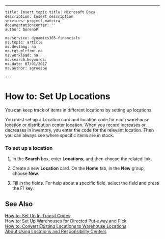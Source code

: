 ---
    title: Insert topic title| Microsoft Docs
    description: Insert description
    services: project-madeira
    documentationcenter: ''
    author: SorenGP

    ms.service: dynamics365-financials
    ms.topic: article
    ms.devlang: na
    ms.tgt_pltfrm: na
    ms.workload: na
    ms.search.keywords:
    ms.date: 07/01/2017
    ms.author: sgroespe

    ---
# How to: Set Up Locations
You can keep track of items in different locations by setting up locations.  
  
 You must set up a Location card and location code for each warehouse location or distribution center location. When you record increases or decreases in inventory, you enter the code for the relevant location. Then you can always see where specific items are in stock.  
  
### To set up a location  
  
1.  In the **Search** box, enter **Locations**, and then choose the related link.  
  
2.  Create a new **Location** card. On the **Home** tab, in the **New** group, choose **New**.  
  
3.  Fill in the fields. For help about a specific field, select the field and press the F1 key.  
  
## See Also  
 [How to: Set Up In\-Transit Codes](../DesignAndEngineering/how-to-set-up-in-transit-codes.md)   
 [How to: Set Up Warehouses for Directed Put\-away and Pick](../WarehouseActivities/how-to-set-up-warehouses-for-directed-put-away-and-pick.md)   
 [How to: Convert Existing Locations to Warehouse Locations](../WarehouseActivities/how-to-convert-existing-locations-to-warehouse-locations.md)   
 [About Using Locations and Responsibility Centers](../BusinessFunctionality/ResponsibilityCenters/about-using-locations-and-responsibility-centers.md)